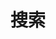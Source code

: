 ---
title: "搜索"
slug: "search"
layout: "search"
outputs:
    - html
    - json
menu:
  main:
    weight: 4
    params: 
      icon: search
---